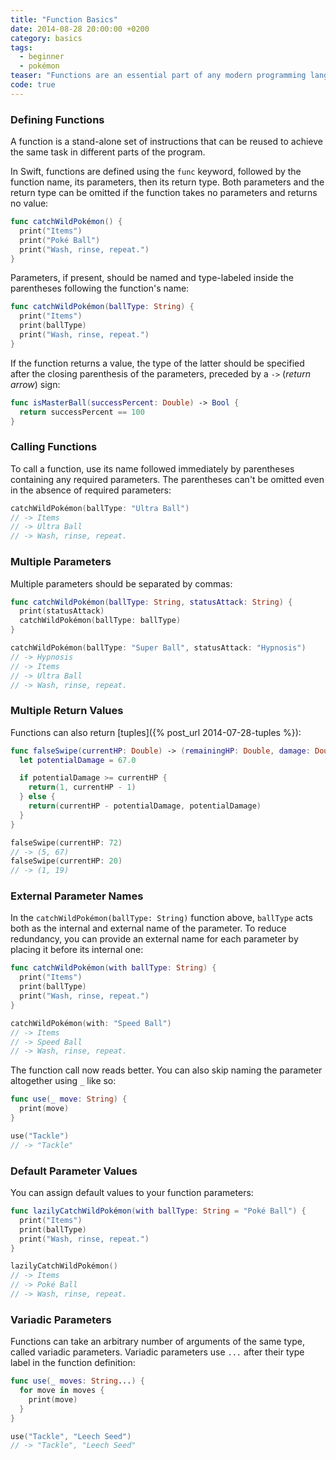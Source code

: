```yaml
---
title: "Function Basics"
date: 2014-08-28 20:00:00 +0200
category: basics
tags:
  - beginner
  - pokémon
teaser: "Functions are an essential part of any modern programming language. Let's look at what Swift has to offer."
code: true
---
```


### Defining Functions

A function is a stand-alone set of instructions that can be reused to achieve the same task in different parts of the program.

In Swift, functions are defined using the `func` keyword, followed by the function name, its parameters, then its return type. Both parameters and the return type can be omitted if the function takes no parameters and returns no value:

~~~swift
func catchWildPokémon() {
  print("Items")
  print("Poké Ball")
  print("Wash, rinse, repeat.")
}
~~~

Parameters, if present, should be named and type-labeled inside the parentheses following the function's name:

~~~swift
func catchWildPokémon(ballType: String) {
  print("Items")
  print(ballType)
  print("Wash, rinse, repeat.")
}
~~~

If the function returns a value, the type of the latter should be specified after the closing parenthesis of the parameters, preceded by a `->` (*return arrow*) sign:

~~~swift
func isMasterBall(successPercent: Double) -> Bool {
  return successPercent == 100
}
~~~

### Calling Functions

To call a function, use its name followed immediately by parentheses containing any required parameters. The parentheses can't be omitted even in the absence of required parameters:

~~~swift
catchWildPokémon(ballType: "Ultra Ball")
// -> Items
// -> Ultra Ball
// -> Wash, rinse, repeat.
~~~

### Multiple Parameters

Multiple parameters should be separated by commas:

~~~swift
func catchWildPokémon(ballType: String, statusAttack: String) {
  print(statusAttack)
  catchWildPokémon(ballType: ballType)
}

catchWildPokémon(ballType: "Super Ball", statusAttack: "Hypnosis")
// -> Hypnosis
// -> Items
// -> Ultra Ball
// -> Wash, rinse, repeat.
~~~

### Multiple Return Values

Functions can also return [tuples]({% post_url 2014-07-28-tuples %}):

~~~swift
func falseSwipe(currentHP: Double) -> (remainingHP: Double, damage: Double) {
  let potentialDamage = 67.0

  if potentialDamage >= currentHP {
    return(1, currentHP - 1)
  } else {
    return(currentHP - potentialDamage, potentialDamage)
  }
}

falseSwipe(currentHP: 72)
// -> (5, 67)
falseSwipe(currentHP: 20)
// -> (1, 19)
~~~

### External Parameter Names

In the `catchWildPokémon(ballType: String)` function above, `ballType` acts both as the internal and external name of the parameter. To reduce redundancy, you can provide an external name for each parameter by placing it before its internal one:

~~~swift
func catchWildPokémon(with ballType: String) {
  print("Items")
  print(ballType)
  print("Wash, rinse, repeat.")
}

catchWildPokémon(with: "Speed Ball")
// -> Items
// -> Speed Ball
// -> Wash, rinse, repeat.
~~~

The function call now reads better. You can also skip naming the parameter altogether using `_` like so:

~~~swift
func use(_ move: String) {
  print(move)
}

use("Tackle")
// -> "Tackle"
~~~

### Default Parameter Values

You can assign default values to your function parameters:

~~~swift
func lazilyCatchWildPokémon(with ballType: String = "Poké Ball") {
  print("Items")
  print(ballType)
  print("Wash, rinse, repeat.")
}

lazilyCatchWildPokémon()
// -> Items
// -> Poké Ball
// -> Wash, rinse, repeat.
~~~

### Variadic Parameters

Functions can take an arbitrary number of arguments of the same type, called variadic parameters. Variadic parameters use `...` after their type label in the function definition:

~~~swift
func use(_ moves: String...) {
  for move in moves {
    print(move)
  }
}

use("Tackle", "Leech Seed")
// -> "Tackle", "Leech Seed"
~~~
